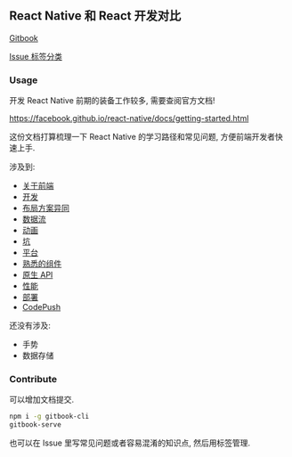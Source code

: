 
React Native 和 React 开发对比
----

[Gitbook](https://jiyinyiyong.gitbooks.io/react-native-reference/content/)

[Issue 标签分类](https://github.com/ElemeFE/react-native-reference/labels)

### Usage

开发 React Native 前期的装备工作较多, 需要查阅官方文档!

https://facebook.github.io/react-native/docs/getting-started.html

这份文档打算梳理一下 React Native 的学习路径和常见问题, 方便前端开发者快速上手.

涉及到:

* [关于前端](abstract.md)
* [开发](development.md)
* [布局方案异同](layout.md)
* [数据流](data-flow.md)
* [动画](animations.md)
* [坑](traps.md)
* [平台](platform.md)
* [熟悉的组件](explored-components.md)
* [原生 API](native.md)
* [性能](performance.md)
* [部署](deployment.md)
* [CodePush](code-push.md)

还没有涉及:

* 手势
* 数据存储

### Contribute

可以增加文档提交.

```bash
npm i -g gitbook-cli
gitbook-serve
```

也可以在 Issue 里写常见问题或者容易混淆的知识点, 然后用标签管理.
